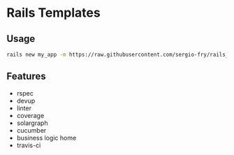 # Rails Templates

## Usage

```bash
rails new my_app -m https://raw.githubusercontent.com/sergio-fry/rails_templates/main/rspec.rb
```


## Features

  * rspec
  * devup
  * linter
  * coverage
  * solargraph
  * cucumber
  * business logic home
  * travis-ci
